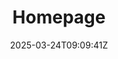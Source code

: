 ---
title: "Homepage"
description: "A brief description of this page for SEO purposes"
date: 2025-03-24T09:09:41Z
draft: false

hero:
  title: "Main Page Headline"
  subtitle: "Supporting text that explains the main concept in more detail"
  buttons:
    - text: "Primary Action"
      url: "#primary-action"
      class: "btn-primary btn-lg"
    - text: "Secondary Action"
      url: "#secondary-action"
      class: "btn-outline-light btn-lg"

sections:
  - id: "section-1"
    title: "First Main Section"
    content: |
      This is a markdown-formatted content block that can include **bold text**,
      *italics*, and other formatting. It will be rendered as HTML but can be
      written in a more readable format.

      Add a second paragraph by including a blank line in between.
    features:
      highlighted:
        - "First key feature or benefit"
        - "Second key feature or benefit"
        - "Third key feature or benefit"
      secondary:
        - "First additional point"
        - "Second additional point"
        - "Third additional point"

  - id: "section-2"
    title: "Second Main Section"
    content: "Another markdown content block for the second section."
    items:
      - icon: "fas fa-icon-name"
        title: "Item Title 1"
        description: "Description for the first item in this section."
      - icon: "fas fa-icon-name-2"
        title: "Item Title 2"
        description: "Description for the second item in this section."
      - icon: "fas fa-icon-name-3"
        title: "Item Title 3"
        description: "Description for the third item in this section."
    cta:
      text: "Section Call to Action"
      url: "#section-cta"

  - id: "section-3"
    title: "Final Call to Action Section"
    content: "Compelling text to drive the final action you want visitors to take."
    form:
      action: "/submit-form"
      placeholder: "Enter your information here"
      button: "Submit"
---